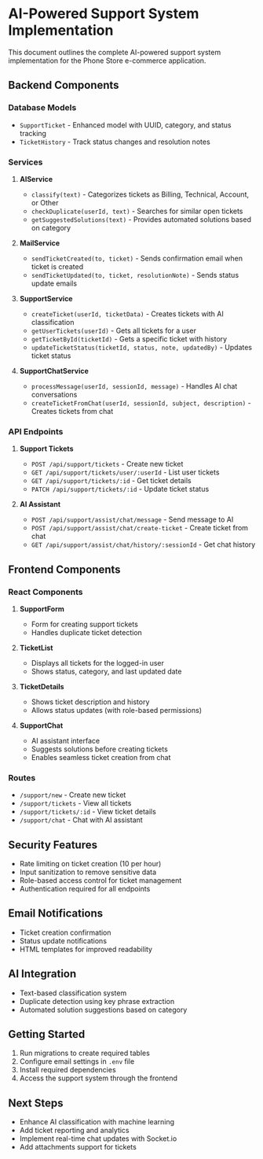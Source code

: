 # AI-Powered Support System Implementation

This document outlines the complete AI-powered support system implementation for the Phone Store e-commerce application.

## Backend Components

### Database Models
- `SupportTicket` - Enhanced model with UUID, category, and status tracking
- `TicketHistory` - Track status changes and resolution notes

### Services
1. **AIService**
   - `classify(text)` - Categorizes tickets as Billing, Technical, Account, or Other
   - `checkDuplicate(userId, text)` - Searches for similar open tickets
   - `getSuggestedSolutions(text)` - Provides automated solutions based on category

2. **MailService**
   - `sendTicketCreated(to, ticket)` - Sends confirmation email when ticket is created
   - `sendTicketUpdated(to, ticket, resolutionNote)` - Sends status update emails

3. **SupportService**
   - `createTicket(userId, ticketData)` - Creates tickets with AI classification
   - `getUserTickets(userId)` - Gets all tickets for a user
   - `getTicketById(ticketId)` - Gets a specific ticket with history
   - `updateTicketStatus(ticketId, status, note, updatedBy)` - Updates ticket status

4. **SupportChatService**
   - `processMessage(userId, sessionId, message)` - Handles AI chat conversations
   - `createTicketFromChat(userId, sessionId, subject, description)` - Creates tickets from chat

### API Endpoints
1. **Support Tickets**
   - `POST /api/support/tickets` - Create new ticket
   - `GET /api/support/tickets/user/:userId` - List user tickets
   - `GET /api/support/tickets/:id` - Get ticket details
   - `PATCH /api/support/tickets/:id` - Update ticket status

2. **AI Assistant**
   - `POST /api/support/assist/chat/message` - Send message to AI
   - `POST /api/support/assist/chat/create-ticket` - Create ticket from chat
   - `GET /api/support/assist/chat/history/:sessionId` - Get chat history

## Frontend Components

### React Components
1. **SupportForm**
   - Form for creating support tickets
   - Handles duplicate ticket detection

2. **TicketList**
   - Displays all tickets for the logged-in user
   - Shows status, category, and last updated date

3. **TicketDetails**
   - Shows ticket description and history
   - Allows status updates (with role-based permissions)

4. **SupportChat**
   - AI assistant interface
   - Suggests solutions before creating tickets
   - Enables seamless ticket creation from chat

### Routes
- `/support/new` - Create new ticket
- `/support/tickets` - View all tickets
- `/support/tickets/:id` - View ticket details
- `/support/chat` - Chat with AI assistant

## Security Features
- Rate limiting on ticket creation (10 per hour)
- Input sanitization to remove sensitive data
- Role-based access control for ticket management
- Authentication required for all endpoints

## Email Notifications
- Ticket creation confirmation
- Status update notifications
- HTML templates for improved readability

## AI Integration
- Text-based classification system
- Duplicate detection using key phrase extraction
- Automated solution suggestions based on category

## Getting Started
1. Run migrations to create required tables
2. Configure email settings in `.env` file
3. Install required dependencies
4. Access the support system through the frontend

## Next Steps
- Enhance AI classification with machine learning
- Add ticket reporting and analytics
- Implement real-time chat updates with Socket.io
- Add attachments support for tickets
